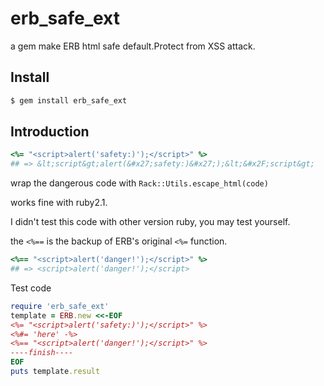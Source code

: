# erb_safe_ext

a gem make ERB html safe default.Protect from XSS attack.

## Install

```sh
$ gem install erb_safe_ext
```

## Introduction

``` ruby
<%= "<script>alert('safety:)');</script>" %>
## => &lt;script&gt;alert(&#x27;safety:)&#x27;);&lt;&#x2F;script&gt;
```

wrap the dangerous code with `Rack::Utils.escape_html(code)`

works fine with ruby2.1.

I didn't test this code with other version ruby, you may test yourself.

the `<%==` is the backup of ERB's original `<%=` function. 

``` ruby
<%== "<script>alert('danger!');</script>" %>
## => <script>alert('danger!');</script>
```


Test code

``` ruby
require 'erb_safe_ext'
template = ERB.new <<-EOF
<%= "<script>alert('safety:)');</script>" %>
<%#= 'here' -%>
<%== "<script>alert('danger!');</script>" %>
----finish----
EOF
puts template.result
```


